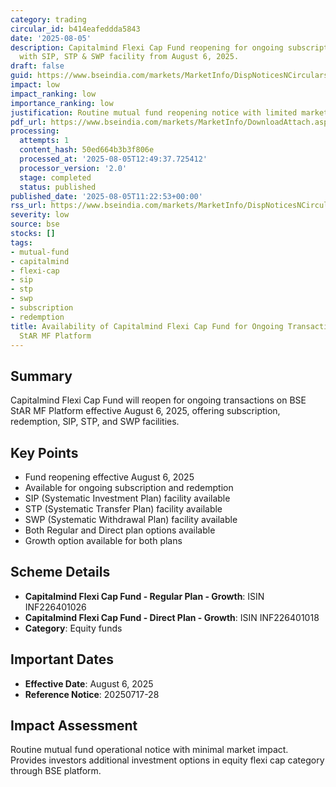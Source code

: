 ```yaml
---
category: trading
circular_id: b414eafeddda5843
date: '2025-08-05'
description: Capitalmind Flexi Cap Fund reopening for ongoing subscription and redemption
  with SIP, STP & SWP facility from August 6, 2025.
draft: false
guid: https://www.bseindia.com/markets/MarketInfo/DispNoticesNCirculars.aspx?Noticeid={7D8B9A09-D222-464A-874A-802EF047151F}&noticeno=20250805-26&dt=08/05/2025&icount=26&totcount=32&flag=0
impact: low
impact_ranking: low
importance_ranking: low
justification: Routine mutual fund reopening notice with limited market impact
pdf_url: https://www.bseindia.com/markets/MarketInfo/DownloadAttach.aspx?id=20250805-26&attachedId=
processing:
  attempts: 1
  content_hash: 50ed664b3b3f806e
  processed_at: '2025-08-05T12:49:37.725412'
  processor_version: '2.0'
  stage: completed
  status: published
published_date: '2025-08-05T11:22:53+00:00'
rss_url: https://www.bseindia.com/markets/MarketInfo/DispNoticesNCirculars.aspx?Noticeid={7D8B9A09-D222-464A-874A-802EF047151F}&noticeno=20250805-26&dt=08/05/2025&icount=26&totcount=32&flag=0
severity: low
source: bse
stocks: []
tags:
- mutual-fund
- capitalmind
- flexi-cap
- sip
- stp
- swp
- subscription
- redemption
title: Availability of Capitalmind Flexi Cap Fund for Ongoing Transactions on BSE
  StAR MF Platform
---
```


## Summary

Capitalmind Flexi Cap Fund will reopen for ongoing transactions on BSE StAR MF Platform effective August 6, 2025, offering subscription, redemption, SIP, STP, and SWP facilities.

## Key Points

- Fund reopening effective August 6, 2025
- Available for ongoing subscription and redemption
- SIP (Systematic Investment Plan) facility available
- STP (Systematic Transfer Plan) facility available
- SWP (Systematic Withdrawal Plan) facility available
- Both Regular and Direct plan options available
- Growth option available for both plans

## Scheme Details

- **Capitalmind Flexi Cap Fund - Regular Plan - Growth**: ISIN INF226401026
- **Capitalmind Flexi Cap Fund - Direct Plan - Growth**: ISIN INF226401018
- **Category**: Equity funds

## Important Dates

- **Effective Date**: August 6, 2025
- **Reference Notice**: 20250717-28

## Impact Assessment

Routine mutual fund operational notice with minimal market impact. Provides investors additional investment options in equity flexi cap category through BSE platform.